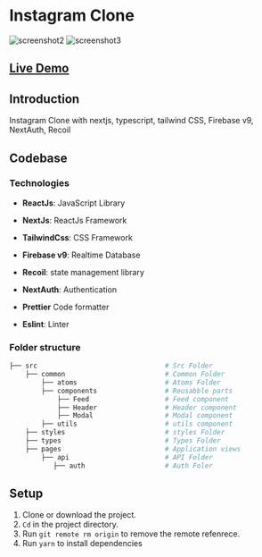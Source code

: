 # Instagram  Clone

![screenshot2](https://user-images.githubusercontent.com/88515844/148781874-91105a18-934b-4b55-b5c8-9b66fd9c6c91.png)
![screenshot3](https://user-images.githubusercontent.com/88515844/148781887-b58e0124-8f52-4f17-b0bf-9e924b0cb14f.png)

## **[Live Demo](https://instagram-clone-ruddy.vercel.app/api/auth/error)**

## Introduction

Instagram Clone with nextjs, typescript, tailwind CSS, Firebase v9, NextAuth, Recoil

## Codebase

### Technologies

- **ReactJs**: JavaScript Library

- **NextJs**: ReactJs Framework

- **TailwindCss**: CSS Framework

- **Firebase v9**: Realtime Database

- **Recoil**: state management library

- **NextAuth**: Authentication

- **Prettier** Code formatter

- **Eslint**: Linter

### Folder structure

```sh
├── src                                # Src Folder
    ├── common                         # Common Folder
        ├── atoms                      # Atoms Folder
        ├── components                 # Reusabble parts
            ├── Feed                   # Feed component
            ├── Header                 # Header component
            ├── Modal                  # Modal component
        ├── utils                      # utils component
    ├── styles                         # styles Folder
    ├── types                          # Types Folder
    ├── pages                          # Application views
        ├── api                        # API Folder
           ├── auth                    # Auth Foler
```

## Setup

1. Clone or download the project.
2. `Cd` in the project directory.
3. Run `git remote rm origin` to remove the remote refenrece.
4. Run `yarn` to install dependencies
